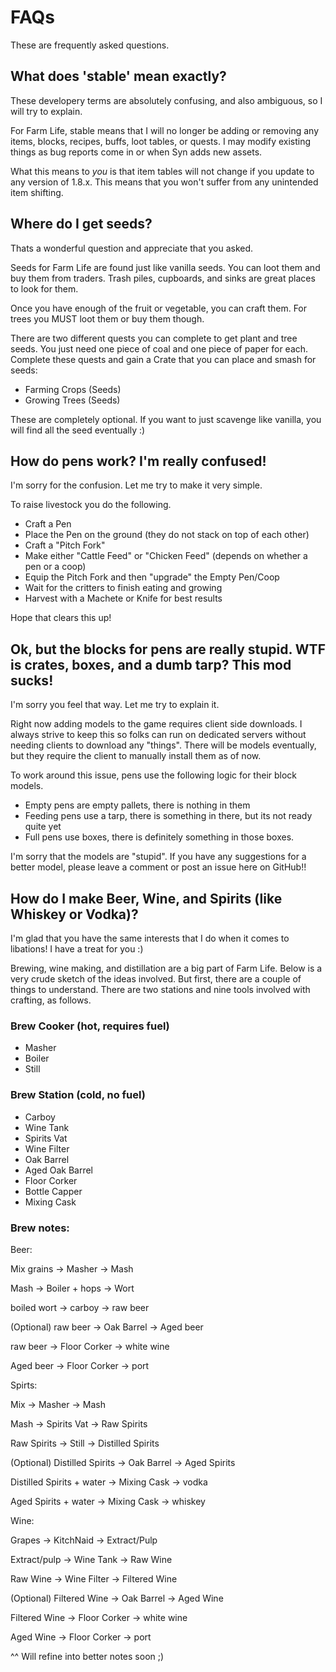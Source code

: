 # FAQs

These are frequently asked questions.

## What does 'stable' mean exactly?

These developery terms are absolutely confusing, and also ambiguous, so I will try to explain.

For Farm Life, stable means that I will no longer be adding or removing any items, blocks, recipes, buffs, loot tables, or quests. I may modify existing things as bug reports come in or when Syn adds new assets.

What this means to *you* is that item tables will not change if you update to any version of 1.8.x. This means that you won't suffer from any unintended item shifting.

## Where do I get seeds?

Thats a wonderful question and appreciate that you asked.

Seeds for Farm Life are found just like vanilla seeds. You can loot them and buy them from traders. Trash piles, cupboards, and sinks are great places to look for them.

Once you have enough of the fruit or vegetable, you can craft them. For trees you MUST loot them or buy them though.

There are two different quests you can complete to get plant and tree seeds. You just need one piece of coal and one piece of paper for each. Complete these quests and gain a Crate that you can place and smash for seeds:

- Farming Crops (Seeds)
- Growing Trees (Seeds)

These are completely optional. If you want to just scavenge like vanilla, you will find all the seed eventually :)

## How do pens work? I'm really confused!

I'm sorry for the confusion. Let me try to make it very simple.

To raise livestock you do the following.

- Craft a Pen
- Place the Pen on the ground (they do not stack on top of each other)
- Craft a "Pitch Fork"
- Make either "Cattle Feed" or "Chicken Feed" (depends on whether a pen or a coop)
- Equip the Pitch Fork and then "upgrade" the Empty Pen/Coop
- Wait for the critters to finish eating and growing
- Harvest with a Machete or Knife for best results

Hope that clears this up!

## Ok, but the blocks for pens are really stupid. WTF is crates, boxes, and a dumb tarp? This mod sucks!

I'm sorry you feel that way. Let me try to explain it.

Right now adding models to the game requires client side downloads. I always strive to keep this so folks can run on dedicated servers without needing clients to download any "things". There will be models eventually, but they require the client to manually install them as of now.

To work around this issue, pens use the following logic for their block models.

- Empty pens are empty pallets, there is nothing in them
- Feeding pens use a tarp, there is something in there, but its not ready quite yet
- Full pens use boxes, there is definitely something in those boxes.

I'm sorry that the models are "stupid". If you have any suggestions for a better model, please leave a comment or post an issue here on GitHub!!

## How do I make Beer, Wine, and Spirits (like Whiskey or Vodka)?

I'm glad that you have the same interests that I do when it comes to libations! I have a treat for you :)

Brewing, wine making, and distillation are a big part of Farm Life. Below is a very crude sketch of the ideas involved. But first, there are a couple of things to understand. There are two stations and nine tools involved with crafting, as follows.

### Brew Cooker (hot, requires fuel)

- Masher
- Boiler
- Still

### Brew Station (cold, no fuel)

- Carboy
- Wine Tank
- Spirits Vat
- Wine Filter
- Oak Barrel
- Aged Oak Barrel
- Floor Corker
- Bottle Capper
- Mixing Cask

### Brew notes:


Beer:

Mix grains -> Masher -> Mash

Mash -> Boiler + hops -> Wort

boiled wort -> carboy ->  raw beer

(Optional) raw beer -> Oak Barrel -> Aged beer

raw beer -> Floor Corker -> white wine

Aged beer -> Floor Corker -> port


Spirts:

Mix -> Masher -> Mash

Mash -> Spirits Vat -> Raw Spirits

Raw Spirits -> Still -> Distilled Spirits

(Optional) Distilled Spirits -> Oak Barrel -> Aged Spirits

Distilled Spirits + water -> Mixing Cask -> vodka

Aged Spirits + water -> Mixing Cask -> whiskey


Wine:

Grapes -> KitchNaid -> Extract/Pulp

Extract/pulp -> Wine Tank -> Raw Wine

Raw Wine -> Wine Filter -> Filtered Wine

(Optional) Filtered Wine -> Oak Barrel -> Aged Wine

Filtered Wine  -> Floor Corker -> white wine

Aged Wine -> Floor Corker -> port

^^ Will refine into better notes soon ;)
